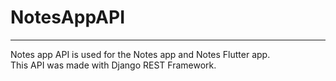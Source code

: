 # NotesAppAPI

---

Notes app API is used for the Notes app and Notes Flutter app.
<br>
This API was made with Django REST Framework.
